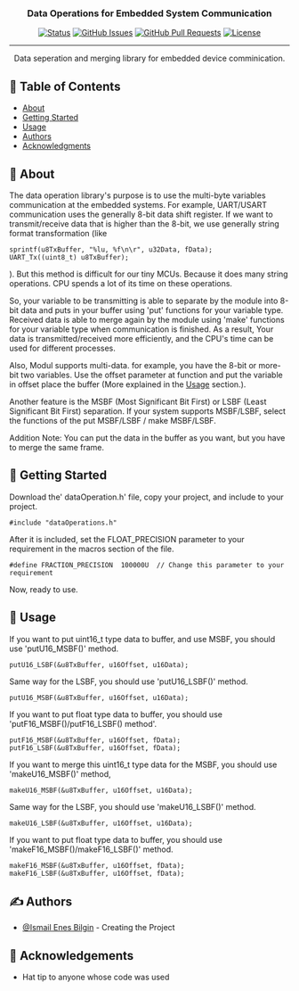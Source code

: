 <h3 align="center">Data Operations for Embedded System Communication</h3>

<div align="center">

[![Status](https://img.shields.io/badge/status-active-success.svg)]()
[![GitHub Issues](https://img.shields.io/github/issues/kylelobo/The-Documentation-Compendium.svg)](https://github.com/BilginistAdam/dataOperations/issues)
[![GitHub Pull Requests](https://img.shields.io/github/issues-pr/kylelobo/The-Documentation-Compendium.svg)](https://github.com/BilginistAdam/dataOperations/pulls)
[![License](https://img.shields.io/badge/license-MIT-blue.svg)](/LICENSE)

</div>

---

<p align="center"> Data seperation and merging library for embedded device comminication.
    <br> 
</p>

## 📝 Table of Contents

- [About](#about)
- [Getting Started](#getting_started)
- [Usage](#usage)
- [Authors](#authors)
- [Acknowledgments](#acknowledgement)

## 🧐 About <a name = "about"></a>

The data operation library's purpose is to use the multi-byte variables communication at the embedded systems. For example, UART/USART communication uses the generally 8-bit data shift register. If we want to transmit/receive data that is higher than the 8-bit, we use generally string format transformation (like
 ```
 sprintf(u8TxBuffer, "%lu, %f\n\r", u32Data, fData);
 UART_Tx((uint8_t) u8TxBuffer);
 ```
 ). But this method is difficult for our tiny MCUs. Because it does many string operations. CPU spends a lot of its time on these operations. 

So, your variable to be transmitting is able to separate by the module into 8-bit data and puts in your buffer using 'put' functions for your variable type. Received data is able to merge again by the module using 'make' functions for your variable type when communication is finished. As a result, Your data is transmitted/received more efficiently, and the CPU's time can be used for different processes.

Also, Modul supports multi-data. for example, you have the 8-bit or more-bit two variables. Use the offset parameter at function and put the variable in offset place the buffer (More explained in the [Usage](#usage) section.).

Another feature is the MSBF (Most Significant Bit First) or LSBF (Least Significant Bit First) separation. If your system supports MSBF/LSBF, select the functions of the put MSBF/LSBF / make MSBF/LSBF. 

Addition Note: You can put the data in the buffer as you want, but you have to merge the same frame.

## 🏁 Getting Started <a name = "getting_started"></a>

Download the' dataOperation.h' file, copy your project, and include to your project.

```
#include "dataOperations.h"
```

After it is included, set the FLOAT_PRECISION parameter to your requirement in the macros section of the file. 

```
#define FRACTION_PRECISION  100000U  // Change this parameter to your requirement
```
Now, ready to use.

## 🎈 Usage <a name="usage"></a>

If you want to put uint16_t type data to buffer, and use MSBF, you should use 'putU16_MSBF()' method. 

```
putU16_LSBF(&u8TxBuffer, u16Offset, u16Data);
```

Same way for the LSBF, you should use 'putU16_LSBF()' method.

```
putU16_MSBF(&u8TxBuffer, u16Offset, u16Data);
```

If you want to put float type data to buffer, you should use 'putF16_MSBF()/putF16_LSBF() method'.

```
putF16_MSBF(&u8TxBuffer, u16Offset, fData);
putF16_LSBF(&u8TxBuffer, u16Offset, fData);
```

If you want to merge this uint16_t type data for the MSBF, you should use 'makeU16_MSBF()' method, 

```
makeU16_MSBF(&u8TxBuffer, u16Offset, u16Data);
```

Same way for the LSBF, you should use 'makeU16_LSBF()' method. 
```
makeU16_LSBF(&u8TxBuffer, u16Offset, u16Data);
```

If you want to put float type data to buffer, you should use 'makeF16_MSBF()/makeF16_LSBF()' method.

```
makeF16_MSBF(&u8TxBuffer, u16Offset, fData);
makeF16_LSBF(&u8TxBuffer, u16Offset, fData);
```

## ✍️ Authors <a name = "authors"></a>

- [@Ismail Enes Bilgin](https://github.com/bilginistAdam) - Creating the Project


## 🎉 Acknowledgements <a name = "acknowledgement"></a>

- Hat tip to anyone whose code was used